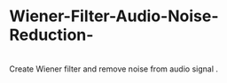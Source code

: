 # Wiener-Filter-Audio-Noise-Reduction-
<br>Create Wiener filter and remove noise from audio signal .
